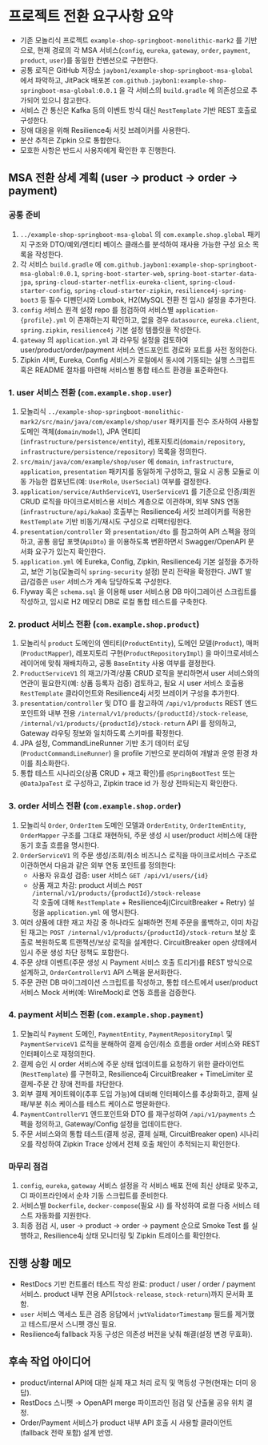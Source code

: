 # 프로젝트 전환 요구사항 요약

- 기존 모놀리식 프로젝트 `example-shop-springboot-monolithic-mark2` 를 기반으로, 현재 경로의 각 MSA 서비스(`config`, `eureka`, `gateway`, `order`, `payment`, `product`, `user`)를 동일한 컨벤션으로 구현한다.
- 공통 로직은 GitHub 저장소 `jaybon1/example-shop-springboot-msa-global` 에서 파악하고, JitPack 배포본 `com.github.jaybon1:example-shop-springboot-msa-global:0.0.1` 을 각 서비스의 `build.gradle` 에 의존성으로 추가되어 있으니 참고한다.
- 서비스 간 통신은 Kafka 등의 이벤트 방식 대신 `RestTemplate` 기반 REST 호출로 구성한다.
- 장애 대응을 위해 Resilience4j 서킷 브레이커를 사용한다.
- 분산 추적은 Zipkin 으로 통합한다.
- 모호한 사항은 반드시 사용자에게 확인한 후 진행한다.

## MSA 전환 상세 계획 (user → product → order → payment)

### 공통 준비
1. `../example-shop-springboot-msa-global` 의 `com.example.shop.global` 패키지 구조와 DTO/예외/엔티티 베이스 클래스를 분석하여 재사용 가능한 구성 요소 목록을 작성한다.
2. 각 서비스 `build.gradle` 에 `com.github.jaybon1:example-shop-springboot-msa-global:0.0.1`, `spring-boot-starter-web`, `spring-boot-starter-data-jpa`, `spring-cloud-starter-netflix-eureka-client`, `spring-cloud-starter-config`, `spring-cloud-starter-zipkin`, `resilience4j-spring-boot3` 등 필수 디펜던시와 Lombok, H2(MySQL 전환 전 임시) 설정을 추가한다.
3. `config` 서비스 원격 설정 repo 를 점검하여 서비스별 `application-{profile}.yml` 이 존재하는지 확인하고, 없을 경우 `datasource`, `eureka.client`, `spring.zipkin`, `resilience4j` 기본 설정 템플릿을 작성한다.
4. `gateway` 의 `application.yml` 과 라우팅 설정을 검토하여 user/product/order/payment 서비스 엔드포인트 경로와 포트를 사전 정의한다.
5. Zipkin 서버, Eureka, Config 서비스가 로컬에서 동시에 기동되는 실행 스크립트 혹은 README 절차를 마련해 서비스별 통합 테스트 환경을 표준화한다.

### 1. user 서비스 전환 (`com.example.shop.user`)
1. 모놀리식 `../example-shop-springboot-monolithic-mark2/src/main/java/com/example/shop/user` 패키지를 전수 조사하여 사용할 도메인 객체(`domain/model`), JPA 엔티티(`infrastructure/persistence/entity`), 레포지토리(`domain/repository`, `infrastructure/persistence/repository`) 목록을 정의한다.
2. `src/main/java/com/example/shop/user` 에 `domain`, `infrastructure`, `application`, `presentation` 패키지를 동일하게 구성하고, 필요 시 공통 모듈로 이동 가능한 컴포넌트(예: `UserRole`, `UserSocial`) 여부를 결정한다.
3. `application/service/AuthServiceV1`, `UserServiceV1` 를 기준으로 인증/회원 CRUD 로직을 마이크로서비스용 서비스 계층으로 이관하며, 외부 SNS 연동(`infrastructure/api/kakao`) 호출부는 Resilience4j 서킷 브레이커를 적용한 `RestTemplate` 기반 비동기/재시도 구성으로 리팩터링한다.
4. `presentation/controller` 와 `presentation/dto` 를 참고하여 API 스펙을 정의하고, 공통 응답 포맷(`ApiDto`) 을 이용하도록 변환하면서 Swagger/OpenAPI 문서화 요구가 있는지 확인한다.
5. `application.yml` 에 Eureka, Config, Zipkin, Resilience4j 기본 설정을 추가하고, 보안 기능(모놀리식 `spring-security` 설정) 분리 전략을 확정한다. JWT 발급/검증은 `user` 서비스가 계속 담당하도록 구성한다.
6. Flyway 혹은 `schema.sql` 을 이용해 user 서비스용 DB 마이그레이션 스크립트를 작성하고, 임시로 H2 메모리 DB로 로컬 통합 테스트를 구축한다.

### 2. product 서비스 전환 (`com.example.shop.product`)
1. 모놀리식 `product` 도메인의 엔티티(`ProductEntity`), 도메인 모델(`Product`), 매퍼(`ProductMapper`), 레포지토리 구현(`ProductRepositoryImpl`) 을 마이크로서비스 레이어에 맞춰 재배치하고, 공통 `BaseEntity` 사용 여부를 결정한다.
2. `ProductServiceV1` 의 재고/가격/상품 CRUD 로직을 분리하면서 user 서비스와의 연관이 필요한지(예: 상품 등록자 검증) 검토하고, 필요 시 user 서비스 호출용 `RestTemplate` 클라이언트와 Resilience4j 서킷 브레이커 구성을 추가한다.
3. `presentation/controller` 및 DTO 를 참고하여 `/api/v1/products` REST 엔드포인트와 내부 전용 `/internal/v1/products/{productId}/stock-release`, `/internal/v1/products/{productId}/stock-return` API 를 정의하고, Gateway 라우팅 정보와 일치하도록 스키마를 확정한다.
4. JPA 설정, CommandLineRunner 기반 초기 데이터 로딩(`ProductCommandLineRunner`) 을 profile 기반으로 분리하여 개발과 운영 환경 차이를 최소화한다.
5. 통합 테스트 시나리오(상품 CRUD + 재고 확인)를 `@SpringBootTest` 또는 `@DataJpaTest` 로 구성하고, Zipkin trace id 가 정상 전파되는지 확인한다.

### 3. order 서비스 전환 (`com.example.shop.order`)
1. 모놀리식 `Order`, `OrderItem` 도메인 모델과 `OrderEntity`, `OrderItemEntity`, `OrderMapper` 구조를 그대로 재현하되, 주문 생성 시 user/product 서비스에 대한 동기 호출 흐름을 명시한다.
2. `OrderServiceV1` 의 주문 생성/조회/취소 비즈니스 로직을 마이크로서비스 구조로 이관하면서 다음과 같은 외부 연동 포인트를 정의한다:  
   - 사용자 유효성 검증: user 서비스 `GET /api/v1/users/{id}`  
   - 상품 재고 차감: product 서비스 `POST /internal/v1/products/{productId}/stock-release`  
   각 호출에 대해 `RestTemplate` + Resilience4j(CircuitBreaker + Retry) 설정을 `application.yml` 에 명시한다.
3. 여러 상품에 대한 재고 차감 중 하나라도 실패하면 전체 주문을 롤백하고, 이미 차감된 재고는 `POST /internal/v1/products/{productId}/stock-return` 보상 호출로 복원하도록 트랜잭션/보상 로직을 설계한다. CircuitBreaker open 상태에서 임시 주문 생성 차단 정책도 포함한다.
4. 주문 상태 이벤트(주문 생성 시 Payment 서비스 호출 트리거)를 REST 방식으로 설계하고, `OrderControllerV1` API 스펙을 문서화한다.
5. 주문 관련 DB 마이그레이션 스크립트를 작성하고, 통합 테스트에서 user/product 서비스 Mock 서버(예: WireMock)로 연동 흐름을 검증한다.

### 4. payment 서비스 전환 (`com.example.shop.payment`)
1. 모놀리식 `Payment` 도메인, `PaymentEntity`, `PaymentRepositoryImpl` 및 `PaymentServiceV1` 로직을 분해하여 결제 승인/취소 흐름을 order 서비스와 REST 인터페이스로 재정의한다.
2. 결제 승인 시 order 서비스에 주문 상태 업데이트를 요청하기 위한 클라이언트(`RestTemplate`) 를 구현하고, Resilience4j CircuitBreaker + TimeLimiter 로 결제-주문 간 장애 전파를 차단한다.
3. 외부 결제 게이트웨이(추후 도입 가능)에 대비해 인터페이스를 추상화하고, 결제 실패/부분 취소 케이스를 테스트 케이스로 명문화한다.
4. `PaymentControllerV1` 엔드포인트와 DTO 를 재구성하여 `/api/v1/payments` 스펙을 정의하고, Gateway/Config 설정을 업데이트한다.
5. 주문 서비스와의 통합 테스트(결제 성공, 결제 실패, CircuitBreaker open) 시나리오를 작성하여 Zipkin Trace 상에서 전체 호출 체인이 추적되는지 확인한다.

### 마무리 점검
1. `config`, `eureka`, `gateway` 서비스 설정을 각 서비스 배포 전에 최신 상태로 맞추고, CI 파이프라인에서 순차 기동 스크립트를 준비한다.
2. 서비스별 `Dockerfile`, `docker-compose`(필요 시) 를 작성하여 로컬 다중 서비스 테스트 자동화를 지원한다.
3. 최종 점검 시, user → product → order → payment 순으로 Smoke Test 를 실행하고, Resilience4j 상태 모니터링 및 Zipkin 트레이스를 확인한다.

## 진행 상황 메모
- RestDocs 기반 컨트롤러 테스트 작성 완료: product / user / order / payment 서비스. product 내부 전용 API(`stock-release`, `stock-return`)까지 문서화 포함.
- `user` 서비스 액세스 토큰 검증 응답에서 `jwtValidatorTimestamp` 필드를 제거했고 테스트/문서 스니펫 갱신 필요.
- Resilience4j fallback 자동 구성은 의존성 버전을 낮춰 해결(설정 변경 무효화).

## 후속 작업 아이디어
- product/internal API에 대한 실제 재고 처리 로직 및 멱등성 구현(현재는 더미 응답).
- RestDocs 스니펫 → OpenAPI merge 파이프라인 점검 및 산출물 공유 위치 결정.
- Order/Payment 서비스가 product 내부 API 호출 시 사용할 클라이언트(fallback 전략 포함) 설계 반영.
